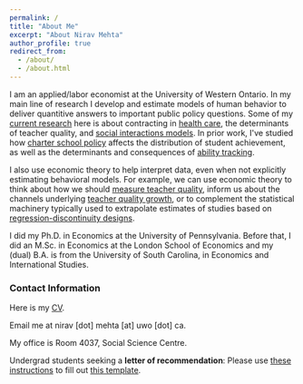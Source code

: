 ```yaml
---
permalink: /
title: "About Me"
excerpt: "About Nirav Mehta"
author_profile: true
redirect_from: 
  - /about/
  - /about.html
---
```


I am an applied/labor economist at the University of Western Ontario.
In my main line of research I develop and estimate models of human behavior to deliver quantitive answers to important public policy questions.
Some of my [current research](/curr_research) here is about contracting in [health care](/files/research/medicare_screening_2022_09.pdf), the determinants of teacher quality, and [social interactions models](/files/research/Conley_Mehta_Stinebrickner_Stinebrickner_friendstudy_2022_07_13.pdf).
In prior work, I've studied how [charter school policy](https://www.jstor.org/stable/45018807) affects the distribution of student achievement, as well as the determinants and consequences of [ability tracking](https://doi.org/10.1086/697559).

I also use economic theory to help interpret data, even when not explicitly estimating behavioral models.
For example, we can use economic theory to think about how we should [measure teacher quality](https://doi.org/10.3982/QE950), inform us about the channels underlying [teacher quality growth](/files/research/mehta_OJT_LBD_teachers_partial_identification_working_paper.pdf), or to complement the statistical machinery typically used to extrapolate estimates of studies based on [regression-discontinuity designs](https://doi.org/10.3368/jhr.54.4.1115.7497R2).

I did my Ph.D. in Economics at the University of Pennsylvania. 
Before that, I did an M.Sc. in Economics at the London School of Economics and my (dual) B.A. is from the University of South Carolina, in Economics and International Studies.

### Contact Information

Here is my [CV](/files/nirav_mehta_cv.pdf).

Email me at nirav [dot] mehta [at] uwo [dot] ca.

My office is Room 4037, Social Science Centre. 

Undergrad students seeking a **letter of recommendation**: Please use [these instructions](/files/teaching/nirav_instructions.pdf) to fill out [this template](/files/teaching/nirav_instructions_template.ods).


